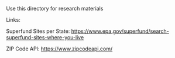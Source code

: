 Use this directory for research materials

Links:

Superfund Sites per State:
https://www.epa.gov/superfund/search-superfund-sites-where-you-live

ZIP Code API:
https://www.zipcodeapi.com/
